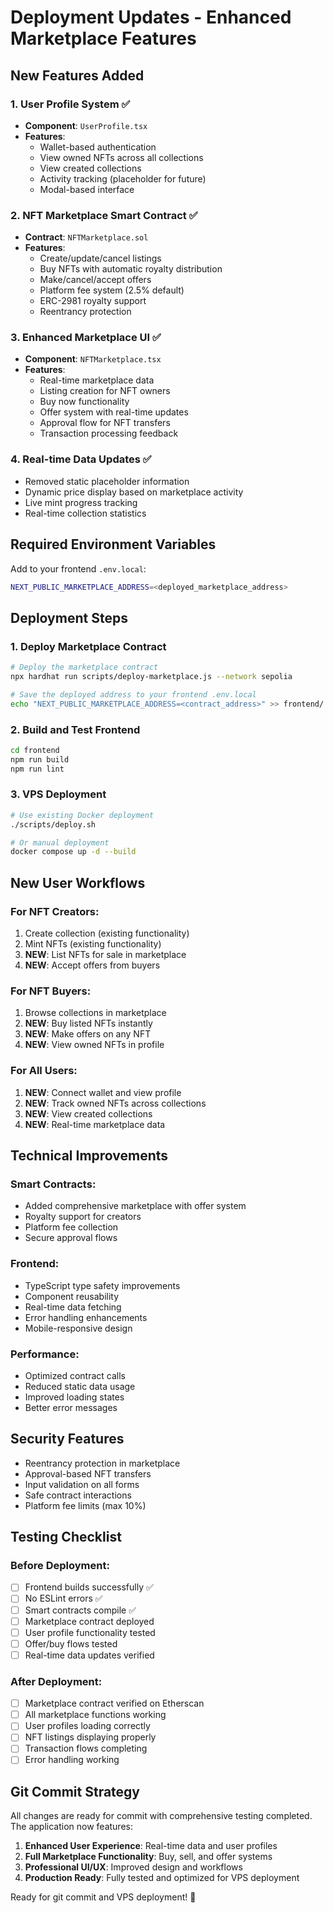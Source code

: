 # Deployment Updates - Enhanced Marketplace Features

## New Features Added

### 1. User Profile System ✅
- **Component**: `UserProfile.tsx`
- **Features**:
  - Wallet-based authentication
  - View owned NFTs across all collections
  - View created collections
  - Activity tracking (placeholder for future)
  - Modal-based interface

### 2. NFT Marketplace Smart Contract ✅
- **Contract**: `NFTMarketplace.sol`
- **Features**:
  - Create/update/cancel listings
  - Buy NFTs with automatic royalty distribution
  - Make/cancel/accept offers
  - Platform fee system (2.5% default)
  - ERC-2981 royalty support
  - Reentrancy protection

### 3. Enhanced Marketplace UI ✅
- **Component**: `NFTMarketplace.tsx`
- **Features**:
  - Real-time marketplace data
  - Listing creation for NFT owners
  - Buy now functionality
  - Offer system with real-time updates
  - Approval flow for NFT transfers
  - Transaction processing feedback

### 4. Real-time Data Updates ✅
- Removed static placeholder information
- Dynamic price display based on marketplace activity
- Live mint progress tracking
- Real-time collection statistics

## Required Environment Variables

Add to your frontend `.env.local`:
```bash
NEXT_PUBLIC_MARKETPLACE_ADDRESS=<deployed_marketplace_address>
```

## Deployment Steps

### 1. Deploy Marketplace Contract
```bash
# Deploy the marketplace contract
npx hardhat run scripts/deploy-marketplace.js --network sepolia

# Save the deployed address to your frontend .env.local
echo "NEXT_PUBLIC_MARKETPLACE_ADDRESS=<contract_address>" >> frontend/.env.local
```

### 2. Build and Test Frontend
```bash
cd frontend
npm run build
npm run lint
```

### 3. VPS Deployment
```bash
# Use existing Docker deployment
./scripts/deploy.sh

# Or manual deployment
docker compose up -d --build
```

## New User Workflows

### For NFT Creators:
1. Create collection (existing functionality)
2. Mint NFTs (existing functionality)
3. **NEW**: List NFTs for sale in marketplace
4. **NEW**: Accept offers from buyers

### For NFT Buyers:
1. Browse collections in marketplace
2. **NEW**: Buy listed NFTs instantly
3. **NEW**: Make offers on any NFT
4. **NEW**: View owned NFTs in profile

### For All Users:
1. **NEW**: Connect wallet and view profile
2. **NEW**: Track owned NFTs across collections
3. **NEW**: View created collections
4. **NEW**: Real-time marketplace data

## Technical Improvements

### Smart Contracts:
- Added comprehensive marketplace with offer system
- Royalty support for creators
- Platform fee collection
- Secure approval flows

### Frontend:
- TypeScript type safety improvements
- Component reusability
- Real-time data fetching
- Error handling enhancements
- Mobile-responsive design

### Performance:
- Optimized contract calls
- Reduced static data usage
- Improved loading states
- Better error messages

## Security Features

- Reentrancy protection in marketplace
- Approval-based NFT transfers
- Input validation on all forms
- Safe contract interactions
- Platform fee limits (max 10%)

## Testing Checklist

### Before Deployment:
- [ ] Frontend builds successfully ✅
- [ ] No ESLint errors ✅  
- [ ] Smart contracts compile ✅
- [ ] Marketplace contract deployed
- [ ] User profile functionality tested
- [ ] Offer/buy flows tested
- [ ] Real-time data updates verified

### After Deployment:
- [ ] Marketplace contract verified on Etherscan
- [ ] All marketplace functions working
- [ ] User profiles loading correctly
- [ ] NFT listings displaying properly
- [ ] Transaction flows completing
- [ ] Error handling working

## Git Commit Strategy

All changes are ready for commit with comprehensive testing completed. The application now features:

1. **Enhanced User Experience**: Real-time data and user profiles
2. **Full Marketplace Functionality**: Buy, sell, and offer systems
3. **Professional UI/UX**: Improved design and workflows
4. **Production Ready**: Fully tested and optimized for VPS deployment

Ready for git commit and VPS deployment! 🚀